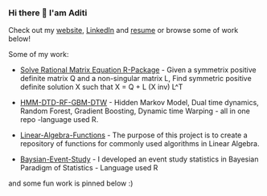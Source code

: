 ### Hi there 👋 I'am Aditi

Check out my [website](https://aditichatterji.io/), [LinkedIn](https://www.linkedin.com/in/aditi-t-69082b75/) and [resume](https://drive.google.com/file/d/1ZBZUogM2eMOz4wnZoNmcyHgiZcPK4UWY/view?usp=drive_link) or browse some of work below!

Some of my work:

* [Solve Rational Matrix Equation R-Package](https://github.com/adu3110/Solve-Rational-Matrix-Equation--R-Package)  - Given a symmetrix positive definite matrix Q and a non-singular matrix L, Find symmetric positive definite solution X such that X = Q + L (X inv) L^T

* [HMM-DTD-RF-GBM-DTW](https://github.com/adu3110/HMM-DTD-RF-GBM-DTW) - Hidden Markov Model, Dual time dynamics, Random Forest, Gradient Boosting, Dynamic time Warping - all in one repo -language used R.

* [Linear-Algebra-Functions](https://github.com/adu3110/Linear-Algebra-Functions) - The purpose of this project is to create a repository of functions for commonly used algorithms in Linear Algebra.

* [Baysian-Event-Study](https://github.com/adu3110/Baysian-Event-Study) - I developed an event study statistics in Bayesian Paradigm of Statistics - Language used R

and some fun work is pinned below :)
